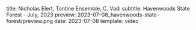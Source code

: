 title: Nicholas Elert, Tontine Ensemble, C. Vadi
subtitle: Havenwoods State Forest - July, 2023
preview: 2023-07-08_havenwoods-state-forest/preview.png
date: 2023-07-08
template: video